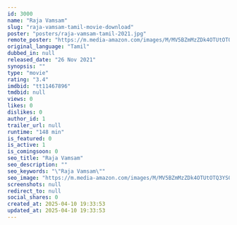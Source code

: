 ```yaml
---
id: 3000
name: "Raja Vamsam"
slug: "raja-vamsam-tamil-movie-download"
poster: "posters/raja-vamsam-tamil-2021.jpg"
remote_poster: "https://m.media-amazon.com/images/M/MV5BZmMzZDk4OTUtOTQ3YS00MWQzLTkwYWItYzUzMTYzMzk3NjU1XkEyXkFqcGdeQXVyMTEzNzg0Mjkx._V1_SX300.jpg"
original_language: "Tamil"
dubbed_in: null
released_date: "26 Nov 2021"
synopsis: ""
type: "movie"
rating: "3.4"
imdbid: "tt11467896"
tmdbid: null
views: 0
likes: 0
dislikes: 0
author_id: 1
trailer_url: null
runtime: "148 min"
is_featured: 0
is_active: 1
is_comingsoon: 0
seo_title: "Raja Vamsam"
seo_description: ""
seo_keywords: "\"Raja Vamsam\""
seo_image: "https://m.media-amazon.com/images/M/MV5BZmMzZDk4OTUtOTQ3YS00MWQzLTkwYWItYzUzMTYzMzk3NjU1XkEyXkFqcGdeQXVyMTEzNzg0Mjkx._V1_SX300.jpg"
screenshots: null
redirect_to: null
social_shares: 0
created_at: 2025-04-10 19:33:53
updated_at: 2025-04-10 19:33:53
---
```


